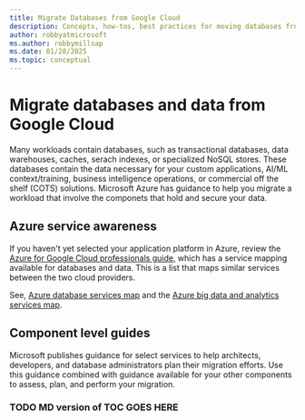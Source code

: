```yaml
---
title: Migrate Databases from Google Cloud
description: Concepts, how-tos, best practices for moving databases from Google Cloud to Azure.
author: robbyatmicrosoft
ms.author: robbymillsap
ms.date: 01/28/2025
ms.topic: conceptual
---
```


# Migrate databases and data from Google Cloud

Many workloads contain databases, such as transactional databases, data warehouses, caches, serach indexes, or specialized NoSQL stores. These databases contain the data necessary for your custom applications, AI/ML context/training, business intelligence operations, or commercial off the shelf (COTS) solutions. Microsoft Azure has guidance to help you migrate a workload that involve the componets that hold and secure your data.

## Azure service awareness

If you haven't yet selected your application platform in Azure, review the [Azure for Google Cloud professionals guide](/azure/architecture/gcp-professional/), which has a service mapping available for databases and data. This is a list that maps similar services between the two cloud providers.

See, [Azure database services map](/azure/architecture/gcp-professional/services#data-platform) and the [Azure big data and analytics services map](/azure/architecture/gcp-professional/services#big-data-and-analytics).

## Component level guides

Microsoft publishes guidance for select services to help architects, developers, and database administrators plan their migration efforts. Use this guidance combined with guidance available for your other components to assess, plan, and perform your migration.

### TODO MD version of TOC GOES HERE
